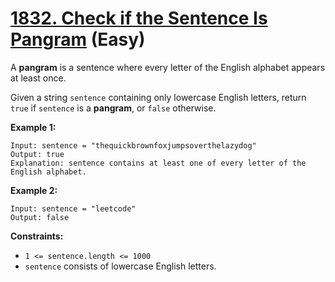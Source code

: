 # [1832. Check if the Sentence Is Pangram][link] (Easy)

[link]: https://leetcode.com/problems/check-if-the-sentence-is-pangram/

A **pangram** is a sentence where every letter of the English alphabet appears at least once.

Given a string `sentence` containing only lowercase English letters, return `true` if  `sentence` is
a **pangram**, or  `false` otherwise.

**Example 1:**

```
Input: sentence = "thequickbrownfoxjumpsoverthelazydog"
Output: true
Explanation: sentence contains at least one of every letter of the English alphabet.
```

**Example 2:**

```
Input: sentence = "leetcode"
Output: false
```

**Constraints:**

- `1 <= sentence.length <= 1000`
- `sentence` consists of lowercase English letters.
